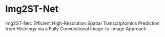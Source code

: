 # Img2ST-Net
Img2ST-Net: Efficient High-Resolution Spatial Transcriptomics Prediction from Histology via a Fully Convolutional Image-to-Image Approach
